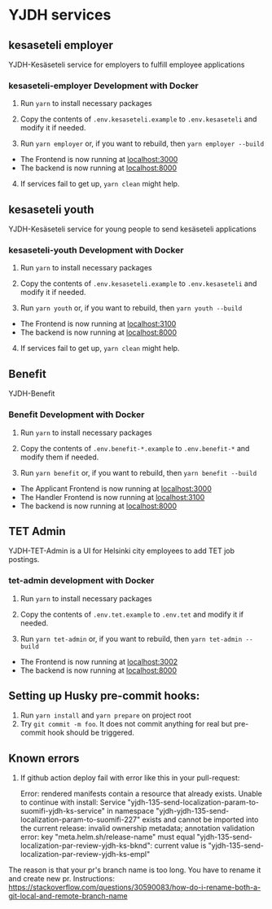 # YJDH services

## kesaseteli employer

YJDH-Kesäseteli service for employers to fulfill employee applications

### kesaseteli-employer Development with Docker

1. Run `yarn` to install necessary packages

2. Copy the contents of `.env.kesaseteli.example` to `.env.kesaseteli` and modify it if needed.

3. Run `yarn employer` or, if you want to rebuild, then `yarn employer --build`
  - The Frontend is now running at [localhost:3000](https://localhost:3000)
  - The backend is now running at [localhost:8000](https://localhost:8000)
4. If services fail to get up, `yarn clean` might help.

## kesaseteli youth

YJDH-Kesäseteli service for young people to send kesäseteli applications

### kesaseteli-youth Development with Docker

1. Run `yarn` to install necessary packages

2. Copy the contents of `.env.kesaseteli.example` to `.env.kesaseteli` and modify it if needed.

3. Run `yarn youth` or, if you want to rebuild, then `yarn youth --build`
  - The Frontend is now running at [localhost:3100](https://localhost:3000)
  - The backend is now running at [localhost:8000](https://localhost:8000)
4. If services fail to get up, `yarn clean` might help.

## Benefit

YJDH-Benefit

### Benefit Development with Docker

1. Run `yarn` to install necessary packages

2. Copy the contents of `.env.benefit-*.example` to `.env.benefit-*` and modify them if needed.

3. Run `yarn benefit` or, if you want to rebuild, then `yarn benefit --build`
  - The Applicant Frontend is now running at [localhost:3000](https://localhost:3000)
  - The Handler Frontend is now running at [localhost:3100](https://localhost:3100)
  - The backend is now running at [localhost:8000](https://localhost:8000)

## TET Admin

YJDH-TET-Admin is a UI for Helsinki city employees to add TET job postings.

### tet-admin development with Docker

1. Run `yarn` to install necessary packages

2. Copy the contents of `.env.tet.example` to `.env.tet` and modify it if needed.

3. Run `yarn tet-admin` or, if you want to rebuild, then `yarn tet-admin --build`
  - The Frontend is now running at [localhost:3002](https://localhost:3002)
  - The backend is now running at [localhost:8000](https://localhost:8000)

## Setting up Husky pre-commit hooks:

1. Run `yarn install` and `yarn prepare` on project root
2. Try `git commit -m foo`. It does not commit anything for real but pre-commit hook should be triggered.

## Known errors

1.  If github action deploy fail with error like this in your pull-request:
    

    Error: rendered manifests contain a resource that already exists. 
    Unable to continue with install: Service "yjdh-135-send-localization-param-to-suomifi-yjdh-ks-service" 
    in namespace "yjdh-yjdh-135-send-localization-param-to-suomifi-227" exists and cannot be 
    imported into the current release: invalid ownership metadata; annotation validation error: 
    key "meta.helm.sh/release-name" must equal "yjdh-135-send-localization-par-review-yjdh-ks-bknd": 
    current value is "yjdh-135-send-localization-par-review-yjdh-ks-empl"

   The reason is that your pr's branch name is too long. You have to rename it and create new pr.
   Instructions: https://stackoverflow.com/questions/30590083/how-do-i-rename-both-a-git-local-and-remote-branch-name


